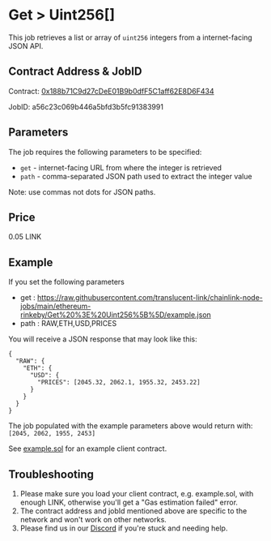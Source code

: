 # Get > Uint256[]

This job retrieves a list or array of `uint256` integers from a internet-facing JSON API.

## Contract Address & JobID

Contract: [0x188b71C9d27cDeE01B9b0dfF5C1aff62E8D6F434](https://rinkeby.etherscan.io/address/0x188b71C9d27cDeE01B9b0dfF5C1aff62E8D6F434)

JobID: a56c23c069b446a5bfd3b5fc91383991

## Parameters

The job requires the following parameters to be specified:

* `get` - internet-facing URL from where the integer is retrieved
* `path` - comma-separated JSON path used to extract the integer value

Note: use commas not dots for JSON paths.

## Price

0.05 LINK

## Example

If you set the following parameters

* get : https://raw.githubusercontent.com/translucent-link/chainlink-node-jobs/main/ethereum-rinkeby/Get%20%3E%20Uint256%5B%5D/example.json
* path : RAW,ETH,USD,PRICES

You will receive a JSON response that may look like this:

    {
      "RAW": {
        "ETH": {
          "USD": {
            "PRICES": [2045.32, 2062.1, 1955.32, 2453.22]
          }
        }
      }
    }

The job populated with the example parameters above would return with: `[2045, 2062, 1955, 2453]`

See [example.sol](example.sol) for an example client contract.

## Troubleshooting

1. Please make sure you load your client contract, e.g. example.sol, with enough LINK, otherwise you'll get a "Gas estimation failed" error.
2. The contract address and jobId mentioned above are specific to the network and won't work on other networks.
3. Please find us in our [Discord](https://discord.gg/2bSBwJDJ) if you're stuck and needing help. 